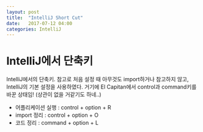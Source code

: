 ```yaml
---
layout: post
title:  "IntelliJ Short Cut"
date:   2017-07-12 04:00
categories: IntelliJ
---
```

# IntelliJ에서 단축키

IntelliJ에서의 단축키. 참고로 처음 설정 때 아무것도 import하거나 참고하지 않고, IntelliJ의 기본 설정을 사용하였다. 거기에 El Capitan에서 control과 command키를 바꾼 상태임! (상관이 없을 거같기도 하네..)

+ 어플리케이션 실행 : control + option + R
+ import 정리 : control + option + O
+ 코드 정리 : command + option + L
